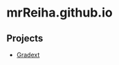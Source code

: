 mrReiha.github.io
=================
<h2>Projects</h2>
<ul>
	<li><a href="http://mrreiha.github.io/gradext/">Gradext</a></li>
</ul>
